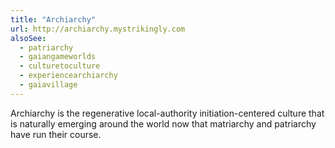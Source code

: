 ```yaml
---
title: "Archiarchy"
url: http://archiarchy.mystrikingly.com
alsoSee:
  - patriarchy
  - gaiangameworlds
  - culturetoculture
  - experiencearchiarchy
  - gaiavillage
---
```

Archiarchy is the regenerative local-authority initiation-centered culture that is naturally emerging around the world now that matriarchy and patriarchy have run their course.